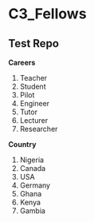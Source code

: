 # C3_Fellows
## Test Repo


**Careers**

1. Teacher
3. Student
4. Pilot
4. Engineer
5. Tutor
6. Lecturer
7. Researcher


**Country**

1. Nigeria
2. Canada
3. USA
4. Germany
5. Ghana
6. Kenya
7. Gambia
